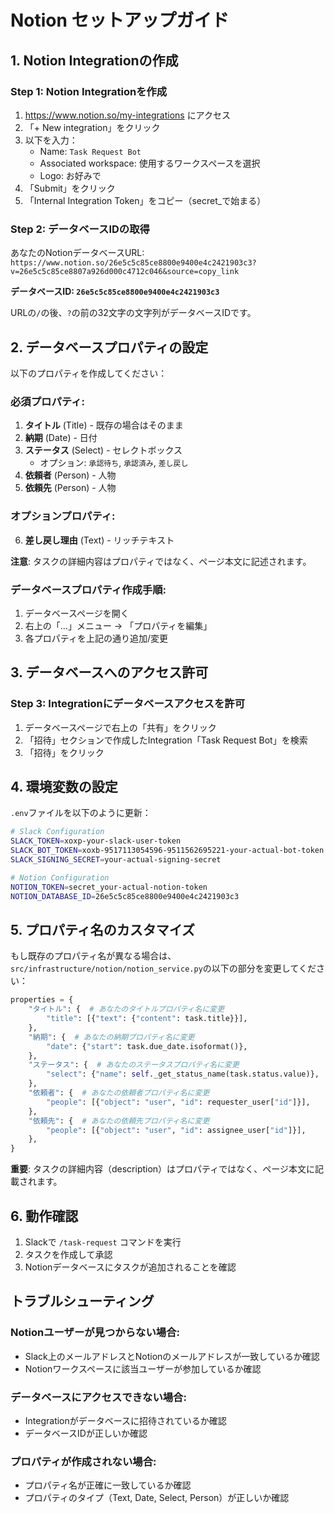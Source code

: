 # Notion セットアップガイド

## 1. Notion Integrationの作成

### Step 1: Notion Integrationを作成
1. https://www.notion.so/my-integrations にアクセス
2. 「+ New integration」をクリック
3. 以下を入力：
   - Name: `Task Request Bot`
   - Associated workspace: 使用するワークスペースを選択
   - Logo: お好みで
4. 「Submit」をクリック
5. 「Internal Integration Token」をコピー（secret_で始まる）

### Step 2: データベースIDの取得
あなたのNotionデータベースURL:
`https://www.notion.so/26e5c5c85ce8800e9400e4c2421903c3?v=26e5c5c85ce8807a926d000c4712c046&source=copy_link`

**データベースID: `26e5c5c85ce8800e9400e4c2421903c3`**

URLの`/`の後、`?`の前の32文字の文字列がデータベースIDです。

## 2. データベースプロパティの設定

以下のプロパティを作成してください：

### 必須プロパティ:
1. **タイトル** (Title) - 既存の場合はそのまま
2. **納期** (Date) - 日付
3. **ステータス** (Select) - セレクトボックス
   - オプション: `承認待ち`, `承認済み`, `差し戻し`
4. **依頼者** (Person) - 人物
5. **依頼先** (Person) - 人物

### オプションプロパティ:
6. **差し戻し理由** (Text) - リッチテキスト

**注意**: タスクの詳細内容はプロパティではなく、ページ本文に記述されます。

### データベースプロパティ作成手順:
1. データベースページを開く
2. 右上の「...」メニュー → 「プロパティを編集」
3. 各プロパティを上記の通り追加/変更

## 3. データベースへのアクセス許可

### Step 3: Integrationにデータベースアクセスを許可
1. データベースページで右上の「共有」をクリック
2. 「招待」セクションで作成したIntegration「Task Request Bot」を検索
3. 「招待」をクリック

## 4. 環境変数の設定

`.env`ファイルを以下のように更新：

```bash
# Slack Configuration
SLACK_TOKEN=xoxp-your-slack-user-token
SLACK_BOT_TOKEN=xoxb-9517113054596-9511562695221-your-actual-bot-token
SLACK_SIGNING_SECRET=your-actual-signing-secret

# Notion Configuration
NOTION_TOKEN=secret_your-actual-notion-token
NOTION_DATABASE_ID=26e5c5c85ce8800e9400e4c2421903c3
```

## 5. プロパティ名のカスタマイズ

もし既存のプロパティ名が異なる場合は、`src/infrastructure/notion/notion_service.py`の以下の部分を変更してください：

```python
properties = {
    "タイトル": {  # あなたのタイトルプロパティ名に変更
        "title": [{"text": {"content": task.title}}],
    },
    "納期": {  # あなたの納期プロパティ名に変更
        "date": {"start": task.due_date.isoformat()},
    },
    "ステータス": {  # あなたのステータスプロパティ名に変更
        "select": {"name": self._get_status_name(task.status.value)},
    },
    "依頼者": {  # あなたの依頼者プロパティ名に変更
        "people": [{"object": "user", "id": requester_user["id"]}],
    },
    "依頼先": {  # あなたの依頼先プロパティ名に変更
        "people": [{"object": "user", "id": assignee_user["id"]}],
    },
}
```

**重要**: タスクの詳細内容（description）はプロパティではなく、ページ本文に記載されます。

## 6. 動作確認

1. Slackで `/task-request` コマンドを実行
2. タスクを作成して承認
3. Notionデータベースにタスクが追加されることを確認

## トラブルシューティング

### Notionユーザーが見つからない場合:
- Slack上のメールアドレスとNotionのメールアドレスが一致しているか確認
- Notionワークスペースに該当ユーザーが参加しているか確認

### データベースにアクセスできない場合:
- Integrationがデータベースに招待されているか確認
- データベースIDが正しいか確認

### プロパティが作成されない場合:
- プロパティ名が正確に一致しているか確認
- プロパティのタイプ（Text, Date, Select, Person）が正しいか確認